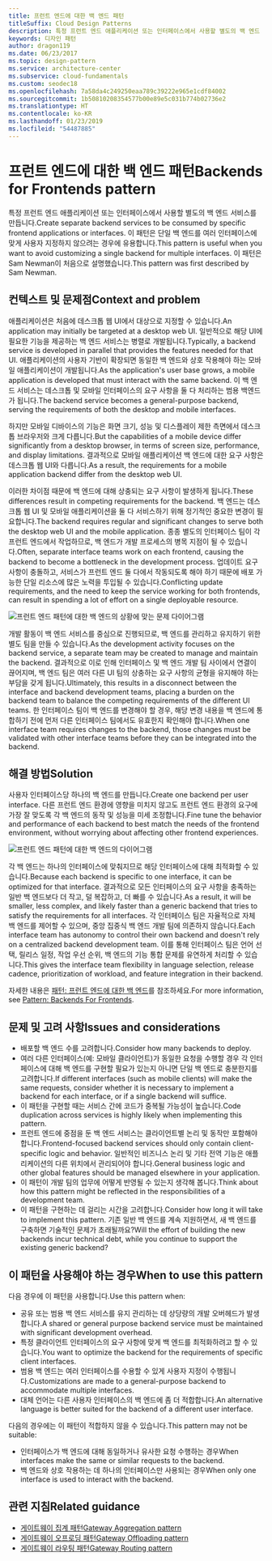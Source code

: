 ```yaml
---
title: 프런트 엔드에 대한 백 엔드 패턴
titleSuffix: Cloud Design Patterns
description: 특정 프런트 엔드 애플리케이션 또는 인터페이스에서 사용할 별도의 백 엔드 서비스를 만듭니다.
keywords: 디자인 패턴
author: dragon119
ms.date: 06/23/2017
ms.topic: design-pattern
ms.service: architecture-center
ms.subservice: cloud-fundamentals
ms.custom: seodec18
ms.openlocfilehash: 7a58da4c249250eaa789c39222e965e1cdf84002
ms.sourcegitcommit: 1b50810208354577b00e89e5c031b774b02736e2
ms.translationtype: HT
ms.contentlocale: ko-KR
ms.lasthandoff: 01/23/2019
ms.locfileid: "54487885"
---
```

# <a name="backends-for-frontends-pattern"></a><span data-ttu-id="cafb9-104">프런트 엔드에 대한 백 엔드 패턴</span><span class="sxs-lookup"><span data-stu-id="cafb9-104">Backends for Frontends pattern</span></span>

<span data-ttu-id="cafb9-105">특정 프런트 엔드 애플리케이션 또는 인터페이스에서 사용할 별도의 백 엔드 서비스를 만듭니다.</span><span class="sxs-lookup"><span data-stu-id="cafb9-105">Create separate backend services to be consumed by specific frontend applications or interfaces.</span></span> <span data-ttu-id="cafb9-106">이 패턴은 단일 백 엔드를 여러 인터페이스에 맞게 사용자 지정하지 않으려는 경우에 유용합니다.</span><span class="sxs-lookup"><span data-stu-id="cafb9-106">This pattern is useful when you want to avoid customizing a single backend for multiple interfaces.</span></span> <span data-ttu-id="cafb9-107">이 패턴은 Sam Newman이 처음으로 설명했습니다.</span><span class="sxs-lookup"><span data-stu-id="cafb9-107">This pattern was first described by Sam Newman.</span></span>

## <a name="context-and-problem"></a><span data-ttu-id="cafb9-108">컨텍스트 및 문제점</span><span class="sxs-lookup"><span data-stu-id="cafb9-108">Context and problem</span></span>

<span data-ttu-id="cafb9-109">애플리케이션은 처음에 데스크톱 웹 UI에서 대상으로 지정할 수 있습니다.</span><span class="sxs-lookup"><span data-stu-id="cafb9-109">An application may initially be targeted at a desktop web UI.</span></span> <span data-ttu-id="cafb9-110">일반적으로 해당 UI에 필요한 기능을 제공하는 백 엔드 서비스는 병렬로 개발됩니다.</span><span class="sxs-lookup"><span data-stu-id="cafb9-110">Typically, a backend service is developed in parallel that provides the features needed for that UI.</span></span> <span data-ttu-id="cafb9-111">애플리케이션의 사용자 기반이 확장되면 동일한 백 엔드와 상호 작용해야 하는 모바일 애플리케이션이 개발됩니다.</span><span class="sxs-lookup"><span data-stu-id="cafb9-111">As the application's user base grows, a mobile application is developed that must interact with the same backend.</span></span> <span data-ttu-id="cafb9-112">이 백 엔드 서비스는 데스크톱 및 모바일 인터페이스의 요구 사항을 둘 다 처리하는 범용 백엔드가 됩니다.</span><span class="sxs-lookup"><span data-stu-id="cafb9-112">The backend service becomes a general-purpose backend, serving the requirements of both the desktop and mobile interfaces.</span></span>

<span data-ttu-id="cafb9-113">하지만 모바일 디바이스의 기능은 화면 크기, 성능 및 디스플레이 제한 측면에서 데스크톱 브라우저와 크게 다릅니다.</span><span class="sxs-lookup"><span data-stu-id="cafb9-113">But the capabilities of a mobile device differ significantly from a desktop browser, in terms of screen size, performance, and display limitations.</span></span> <span data-ttu-id="cafb9-114">결과적으로 모바일 애플리케이션 백 엔드에 대한 요구 사항은 데스크톱 웹 UI와 다릅니다.</span><span class="sxs-lookup"><span data-stu-id="cafb9-114">As a result, the requirements for a mobile application backend differ from the desktop web UI.</span></span>

<span data-ttu-id="cafb9-115">이러한 차이점 때문에 백 엔드에 대해 상충되는 요구 사항이 발생하게 됩니다.</span><span class="sxs-lookup"><span data-stu-id="cafb9-115">These differences result in competing requirements for the backend.</span></span> <span data-ttu-id="cafb9-116">백 엔드는 데스크톱 웹 UI 및 모바일 애플리케이션을 둘 다 서비스하기 위해 정기적인 중요한 변경이 필요합니다.</span><span class="sxs-lookup"><span data-stu-id="cafb9-116">The backend requires regular and significant changes to serve both the desktop web UI and the mobile application.</span></span> <span data-ttu-id="cafb9-117">종종 별도의 인터페이스 팀이 각 프런트 엔드에서 작업하므로, 백 엔드가 개발 프로세스의 병목 지점이 될 수 있습니다.</span><span class="sxs-lookup"><span data-stu-id="cafb9-117">Often, separate interface teams work on each frontend, causing the backend to become a bottleneck in the development process.</span></span> <span data-ttu-id="cafb9-118">업데이트 요구 사항이 충돌하고, 서비스가 프런트 엔드 둘 다에서 작동되도록 해야 하기 때문에 배포 가능한 단일 리소스에 많은 노력을 투입될 수 있습니다.</span><span class="sxs-lookup"><span data-stu-id="cafb9-118">Conflicting update requirements, and the need to keep the service working for both frontends, can result in spending a lot of effort on a single deployable resource.</span></span>

![프런트 엔드 패턴에 대한 백 엔드의 상황에 맞는 문제 다이어그램](./_images/backend-for-frontend.png)

<span data-ttu-id="cafb9-120">개발 활동이 백 엔드 서비스를 중심으로 진행되므로, 백 엔드를 관리하고 유지하기 위한 별도 팀을 만들 수 있습니다.</span><span class="sxs-lookup"><span data-stu-id="cafb9-120">As the development activity focuses on the backend service, a separate team may be created to manage and maintain the backend.</span></span> <span data-ttu-id="cafb9-121">결과적으로 이로 인해 인터페이스 및 백 엔드 개발 팀 사이에서 연결이 끊어지며, 백 엔드 팀은 여러 다른 UI 팀의 상충하는 요구 사항의 균형을 유지해야 하는 부담을 갖게 됩니다.</span><span class="sxs-lookup"><span data-stu-id="cafb9-121">Ultimately, this results in a disconnect between the interface and backend development teams, placing a burden on the backend team to balance the competing requirements of the different UI teams.</span></span> <span data-ttu-id="cafb9-122">한 인터페이스 팀이 백 엔드를 변경해야 할 경우, 해당 변경 내용을 백 엔드에 통합하기 전에 먼저 다른 인터페이스 팀에서도 유효한지 확인해야 합니다.</span><span class="sxs-lookup"><span data-stu-id="cafb9-122">When one interface team requires changes to the backend, those changes must be validated with other interface teams before they can be integrated into the backend.</span></span>

## <a name="solution"></a><span data-ttu-id="cafb9-123">해결 방법</span><span class="sxs-lookup"><span data-stu-id="cafb9-123">Solution</span></span>

<span data-ttu-id="cafb9-124">사용자 인터페이스당 하나의 백 엔드를 만듭니다.</span><span class="sxs-lookup"><span data-stu-id="cafb9-124">Create one backend per user interface.</span></span> <span data-ttu-id="cafb9-125">다른 프런트 엔드 환경에 영향을 미치지 않고도 프런트 엔드 환경의 요구에 가장 잘 맞도록 각 백 엔드의 동작 및 성능을 미세 조정합니다.</span><span class="sxs-lookup"><span data-stu-id="cafb9-125">Fine tune the behavior and performance of each backend to best match the needs of the frontend environment, without worrying about affecting other frontend experiences.</span></span>

![프런트 엔드 패턴에 대한 백 엔드의 다이어그램](./_images/backend-for-frontend-example.png)

<span data-ttu-id="cafb9-127">각 백 엔드는 하나의 인터페이스에 맞춰지므로 해당 인터페이스에 대해 최적화할 수 있습니다.</span><span class="sxs-lookup"><span data-stu-id="cafb9-127">Because each backend is specific to one interface, it can be optimized for that interface.</span></span> <span data-ttu-id="cafb9-128">결과적으로 모든 인터페이스의 요구 사항을 충족하는 일반 백 엔드보다 더 작고, 덜 복잡하고, 더 빠를 수 있습니다.</span><span class="sxs-lookup"><span data-stu-id="cafb9-128">As a result, it will be smaller, less complex, and likely faster than a generic backend that tries to satisfy the requirements for all interfaces.</span></span> <span data-ttu-id="cafb9-129">각 인터페이스 팀은 자율적으로 자체 백 엔드를 제어할 수 있으며, 중앙 집중식 백 엔드 개발 팀에 의존하지 않습니다.</span><span class="sxs-lookup"><span data-stu-id="cafb9-129">Each interface team has autonomy to control their own backend and doesn't rely on a centralized backend development team.</span></span> <span data-ttu-id="cafb9-130">이를 통해 인터페이스 팀은 언어 선택, 릴리스 일정, 작업 우선 순위, 백 엔드의 기능 통합 문제를 유연하게 처리할 수 있습니다.</span><span class="sxs-lookup"><span data-stu-id="cafb9-130">This gives the interface team flexibility in language selection, release cadence, prioritization of workload, and feature integration in their backend.</span></span>

<span data-ttu-id="cafb9-131">자세한 내용은 [패턴: 프런트 엔드에 대한 백 엔드](https://samnewman.io/patterns/architectural/bff/)를 참조하세요.</span><span class="sxs-lookup"><span data-stu-id="cafb9-131">For more information, see [Pattern: Backends For Frontends](https://samnewman.io/patterns/architectural/bff/).</span></span>

## <a name="issues-and-considerations"></a><span data-ttu-id="cafb9-132">문제 및 고려 사항</span><span class="sxs-lookup"><span data-stu-id="cafb9-132">Issues and considerations</span></span>

- <span data-ttu-id="cafb9-133">배포할 백 엔드 수를 고려합니다.</span><span class="sxs-lookup"><span data-stu-id="cafb9-133">Consider how many backends to deploy.</span></span>
- <span data-ttu-id="cafb9-134">여러 다른 인터페이스(예: 모바일 클라이언트)가 동일한 요청을 수행할 경우 각 인터페이스에 대해 백 엔드를 구현할 필요가 있는지 아니면 단일 백 엔드로 충분한지를 고려합니다.</span><span class="sxs-lookup"><span data-stu-id="cafb9-134">If different interfaces (such as mobile clients) will make the same requests, consider whether it is necessary to implement a backend for each interface, or if a single backend will suffice.</span></span>
- <span data-ttu-id="cafb9-135">이 패턴을 구현할 때는 서비스 간에 코드가 중복될 가능성이 높습니다.</span><span class="sxs-lookup"><span data-stu-id="cafb9-135">Code duplication across services is highly likely when implementing this pattern.</span></span>
- <span data-ttu-id="cafb9-136">프런트 엔드에 중점을 둔 백 엔드 서비스는 클라이언트별 논리 및 동작만 포함해야 합니다.</span><span class="sxs-lookup"><span data-stu-id="cafb9-136">Frontend-focused backend services should only contain client-specific logic and behavior.</span></span> <span data-ttu-id="cafb9-137">일반적인 비즈니스 논리 및 기타 전역 기능은 애플리케이션의 다른 위치에서 관리되어야 합니다.</span><span class="sxs-lookup"><span data-stu-id="cafb9-137">General business logic and other global features should be managed elsewhere in your application.</span></span>
- <span data-ttu-id="cafb9-138">이 패턴이 개발 팀의 업무에 어떻게 반영될 수 있는지 생각해 봅니다.</span><span class="sxs-lookup"><span data-stu-id="cafb9-138">Think about how this pattern might be reflected in the responsibilities of a development team.</span></span>
- <span data-ttu-id="cafb9-139">이 패턴을 구현하는 데 걸리는 시간을 고려합니다.</span><span class="sxs-lookup"><span data-stu-id="cafb9-139">Consider how long it will take to implement this pattern.</span></span> <span data-ttu-id="cafb9-140">기존 일반 백 엔드를 계속 지원하면서, 새 백 엔드를 구축하면 기술적인 문제가 초래될까요?</span><span class="sxs-lookup"><span data-stu-id="cafb9-140">Will the effort of building the new backends incur technical debt, while you continue to support the existing generic backend?</span></span>

## <a name="when-to-use-this-pattern"></a><span data-ttu-id="cafb9-141">이 패턴을 사용해야 하는 경우</span><span class="sxs-lookup"><span data-stu-id="cafb9-141">When to use this pattern</span></span>

<span data-ttu-id="cafb9-142">다음 경우에 이 패턴을 사용합니다.</span><span class="sxs-lookup"><span data-stu-id="cafb9-142">Use this pattern when:</span></span>

- <span data-ttu-id="cafb9-143">공유 또는 범용 백 엔드 서비스를 유지 관리하는 데 상당량의 개발 오버헤드가 발생합니다.</span><span class="sxs-lookup"><span data-stu-id="cafb9-143">A shared or general purpose backend service must be maintained with significant development overhead.</span></span>
- <span data-ttu-id="cafb9-144">특정 클라이언트 인터페이스의 요구 사항에 맞게 백 엔드를 최적화하려고 할 수 있습니다.</span><span class="sxs-lookup"><span data-stu-id="cafb9-144">You want to optimize the backend for the requirements of specific client interfaces.</span></span>
- <span data-ttu-id="cafb9-145">범용 백 엔드는 여러 인터페이스를 수용할 수 있게 사용자 지정이 수행됩니다.</span><span class="sxs-lookup"><span data-stu-id="cafb9-145">Customizations are made to a general-purpose backend to accommodate multiple interfaces.</span></span>
- <span data-ttu-id="cafb9-146">대체 언어는 다른 사용자 인터페이스의 백 엔드에 좀 더 적합합니다.</span><span class="sxs-lookup"><span data-stu-id="cafb9-146">An alternative language is better suited for the backend of a different user interface.</span></span>

<span data-ttu-id="cafb9-147">다음의 경우에는 이 패턴이 적합하지 않을 수 있습니다.</span><span class="sxs-lookup"><span data-stu-id="cafb9-147">This pattern may not be suitable:</span></span>

- <span data-ttu-id="cafb9-148">인터페이스가 백 엔드에 대해 동일하거나 유사한 요청 수행하는 경우</span><span class="sxs-lookup"><span data-stu-id="cafb9-148">When interfaces make the same or similar requests to the backend.</span></span>
- <span data-ttu-id="cafb9-149">백 엔드와 상호 작용하는 데 하나의 인터페이스만 사용되는 경우</span><span class="sxs-lookup"><span data-stu-id="cafb9-149">When only one interface is used to interact with the backend.</span></span>

## <a name="related-guidance"></a><span data-ttu-id="cafb9-150">관련 지침</span><span class="sxs-lookup"><span data-stu-id="cafb9-150">Related guidance</span></span>

- [<span data-ttu-id="cafb9-151">게이트웨이 집계 패턴</span><span class="sxs-lookup"><span data-stu-id="cafb9-151">Gateway Aggregation pattern</span></span>](./gateway-aggregation.md)
- [<span data-ttu-id="cafb9-152">게이트웨이 오프로딩 패턴</span><span class="sxs-lookup"><span data-stu-id="cafb9-152">Gateway Offloading pattern</span></span>](./gateway-offloading.md)
- [<span data-ttu-id="cafb9-153">게이트웨이 라우팅 패턴</span><span class="sxs-lookup"><span data-stu-id="cafb9-153">Gateway Routing pattern</span></span>](./gateway-routing.md)
